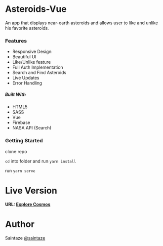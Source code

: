 # Asteroids-Vue
An app that displays near-earth asteroids and allows user to like and unlike his favorite asteroids.  

### Features
+ Responsive Design
+ Beautiful UI
+ Like/Unlike feature
+ Full Auth Implementation
+ Search and Find Asteroids
+ Live Updates
+ Error Handling

##### Built With
+ HTML5
+ SASS
+ Vue
+ Firebase
+ NASA API (Search)

### Getting Started
clone repo

`cd` into folder and run `yarn install`

run `yarn serve`

# Live Version
#### URL: [Explore Cosmos](https://asteroid-vue.vercel.app/)

# Author
Saintaze [@saintaze](https://github.com/saintaze/)

